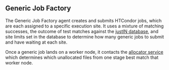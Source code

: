 ## Generic Job Factory

The Generic Job Factory agent creates and submits HTCondor jobs, which are 
each assigned to a specific execution site. It uses a mixture of matching 
successes, the outcome of test matches against the [justIN 
database](database.md), and site limits set in the database to determine 
how many generic jobs to submit and have waiting at each site.

Once a generic job lands on a worker node, it contacts the 
[allocator service](services.allocator.md) which
determines which unallocated files from one stage best match that 
worker node.

